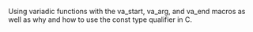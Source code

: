 Using variadic functions with the va_start, va_arg, and va_end macros as well as why and how to use the const type qualifier in C.
